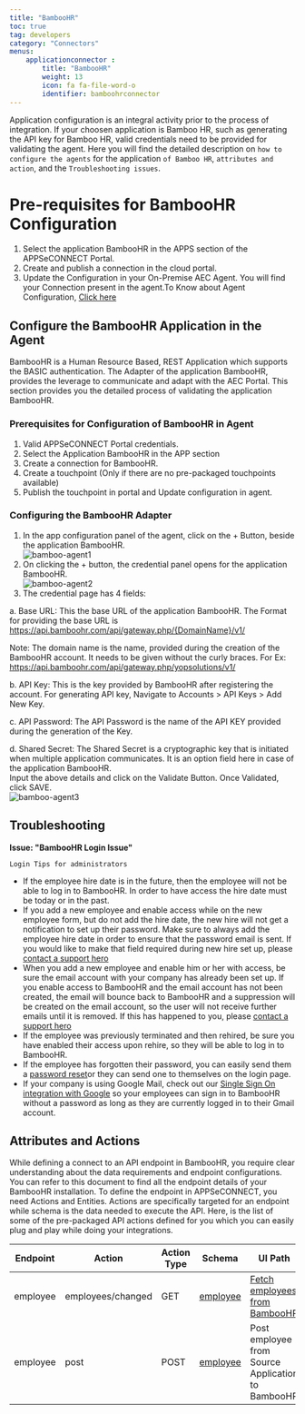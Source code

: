```yaml
---
title: "BambooHR"
toc: true
tag: developers
category: "Connectors"
menus: 
    applicationconnector :
        title: "BambooHR"
        weight: 13
        icon: fa fa-file-word-o
        identifier: bamboohrconnector
---
```


Application configuration is an integral activity prior to the process of integration. If your choosen application is Bamboo HR, such as generating the API key for Bamboo HR, valid credentials need to be provided for validating the agent.
Here you will find the detailed description on `how to configure the agents` for the application `of Bamboo HR`, `attributes and action`, and the `Troubleshooting issues`.

# Pre-requisites for BambooHR Configuration

1.	Select the application BambooHR in the APPS section of the APPSeCONNECT Portal.
2.	Create and publish a connection in the cloud portal.
3.	Update the Configuration in your On-Premise AEC Agent. You will find your Connection present in the agent.To Know about Agent Configuration, [Click here](/deployment/Deployment-Configuration/)

## Configure the BambooHR Application in the Agent

BambooHR is a Human Resource Based, REST Application which supports the BASIC authentication. 
The Adapter of the application BambooHR, provides the leverage to communicate and adapt with the AEC Portal. 
This section provides you the detailed process of validating the application BambooHR.

### Prerequisites for Configuration of BambooHR in Agent

1.	Valid APPSeCONNECT Portal credentials.
2.	Select the Application BambooHR in the APP section
3.	Create a connection for BambooHR.
4.	Create a touchpoint (Only if there are no pre-packaged touchpoints available)
5.	Publish the touchpoint in portal and Update configuration in agent.

### Configuring the BambooHR Adapter

1.	In the app configuration panel of the agent, click on the + Button, beside the application BambooHR.  
![bamboo-agent1](/staticfiles/connectors/media/application-connector/bamboo-agent1.png)
2.	On clicking the + button, the credential panel opens for the application BambooHR.  
![bamboo-agent2](/staticfiles/connectors/media/application-connector/bamboo-agent2.png)
3.  The credential page has 4 fields:

a.	Base URL: This the base URL of the application BambooHR. The Format for providing the base URL is 
    https://api.bamboohr.com/api/gateway.php/{DomainName}/v1/

Note: The domain name is the name, provided during the creation of the BambooHR account. 
It needs to be given without the curly braces. 
For Ex: https://api.bamboohr.com/api/gateway.php/yopsolutions/v1/

b.	API Key: This is the key provided by BambooHR after registering the account. For generating API key, 
    Navigate to Accounts > API Keys > Add New Key.

c.	API Password: The API Password is the name of the API KEY provided during the generation of the Key.

d.	Shared Secret: The Shared Secret is a cryptographic key that is initiated when multiple application communicates. 
   It is an option field here in case of the application BambooHR.   
Input the above details and click on the Validate Button. Once Validated, click SAVE.  
![bamboo-agent3](/staticfiles/connectors/media/application-connector/bamboo-agent3.png)

## Troubleshooting

**Issue: "BambooHR Login Issue"**

`Login Tips for administrators`

* If the employee hire date is in the future, then the employee will not be able to log in to BambooHR. In order to have access the hire date must be today or in the past. 
* If you add a new employee and enable access while on the new employee form, but do not add the hire date, the new hire will not get a notification to set up their password. Make sure to always 
    add the employee hire date in order to ensure that the password email is sent. If you would like to make that field required during new hire set up, please [contact a support hero](https://help.bamboohr.com/hc/en-us/requests/new)
* When you add a new employee and enable him or her with access, be sure the email account with your company has 
    already been set up. If you enable access to BambooHR and the email account has not been created, the email will bounce back to BambooHR and a 
    suppression will be created on the email account, so the user will not receive further emails until it is removed. If this has happened to you, please [contact a support hero](https://help.bamboohr.com/hc/en-us/requests/new)
* If the employee was previously terminated and then rehired, be sure you have enabled their access upon rehire, so they will be able to log in to BambooHR.
* If the employee has forgotten their password, you can easily send them a [password reset](https://help.bamboohr.com/hc/en-us/articles/227484788)or they can send one to themselves on the login page.
* If your company is using Google Mail, check out our [Single Sign On integration with Google](https://help.bamboohr.com/hc/en-us/articles/216836097) so your employees can sign in to BambooHR without a password as long as they are currently logged in to their Gmail account.

## Attributes and Actions

While defining a connect to an API endpoint in BambooHR, you require clear understanding about the data 
requirements and endpoint configurations. You can refer to this document to find all the endpoint details 
of your BambooHR installation. To define the endpoint in APPSeCONNECT, you need Actions and Entities. 
Actions are specifically targeted for an endpoint while schema is the data needed to execute the API. 
Here, is the list of some of the pre-packaged API actions defined for you which you can easily plug and play 
while doing your integrations.

|Endpoint|Action|Action Type|Schema|UI Path|API Path|
|---|---|---|---|------|----|
|employee|employees/changed|GET|[employee](https://portal.appseconnect.com/AppEntityAction?AppVersionId=a0afe531-bc01-465e-922f-f6b49a0c6098&entityId=89a0d577-4cc9-4be6-b7a7-c61049fc271c&entityActionId=8b34a5c1-ee22-40dc-bd8d-51331d977880&orgId=d21688a4-8967-48de-ae82-31dda565ec51&IsFromPopup=False)|[Fetch employees from BambooHR](/connectors/adding-employee-bamboohr/)|[employee](https://www.bamboohr.com/api/documentation/employees.php)|
|employee|post|POST|[employee](https://portal.appseconnect.com/AppEntityAction?AppVersionId=a0afe531-bc01-465e-922f-f6b49a0c6098&entityId=89a0d577-4cc9-4be6-b7a7-c61049fc271c&entityActionId=9dac2485-6c22-449f-97e4-)|Post employee from Source Application to BambooHR|[employee](https://www.bamboohr.com/api/documentation/employees.php)|